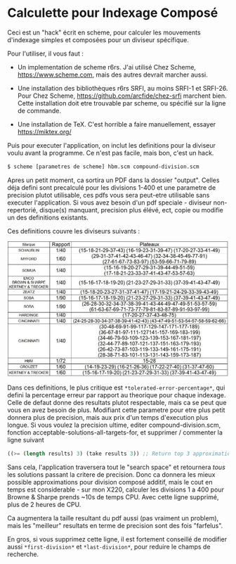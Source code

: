 # Calculette pour Indexage Composé #

Ceci est un "hack" écrit en scheme, pour calculer les mouvements d'indexage simples et composées pour un diviseur spécifique.

Pour l'utiliser, il vous faut :

- Un implementation de scheme r6rs.  J'ai utilisé Chez Scheme, https://www.scheme.com, mais des autres devrait marcher aussi.

- Une installation des bibliothèques r6rs SRFI, au moins SRFI-1 et SRFI-26.  Pour Chez Scheme, https://github.com/arcfide/chez-srfi marchent bien.  Cette installation doit etre trouvable par scheme, ou spécifié sur la ligne de commande. 

- Une installation de TeX.  C'est horrible a faire manuellement, essayer https://miktex.org/

Puis pour executer l'application, on inclut les definitions pour la diviseur voulu avant la programme.  Ce n'est pas facile, mais bon, c'est un hack.

```bash
$ scheme [parametres de scheme] hbm.scm compound-division.scm
```

Apres un petit moment, ca sortira un PDF dans la dossier "output".  Celles déja defini sont precalculé pour les divisions 1-400 et une parametre de precision plutot utilisable, ces pdfs vous sera peut-etre utilisable sans executer l'application.  Si vous avez besoin d'un pdf speciale - diviseur non-repertorié, disque(s) manquant, precision plus élévé, ect, copie ou modifie un des definitions existants. 

Ces definitions couvre les diviseurs suivants :

![liste des diviseurs](https://raw.githubusercontent.com/tufty/compound-division/master/dividing-heads.jpg)


Dans ces definitions, le plus critique est `*tolerated-error-percentage*`, qui defini la percentage erreur par rapport au theorique pour chaque indexage.  Celle de defaut donne des resultats plutot respectable, mais ca se peut que vous en avez besoin de plus.  Modifiant cette parametre pour etre plus petit donnera plus de precision, mais aux prix d'un temps d'execution plus longue.  Si vous voulez la precision ultime, editer compound-division.scm, fonction acceptable-solutions-all-targets-for, et supprimer / commenter la ligne suivant

```scheme
((>= (length results) 3) (take results 3)) ;; Return top 3 approximations
```

Sans cela, l'application traversera tout le "search space" et retournera *tous* les solutions passant la critere de precision.  Donc ca donnera les mieux possible approximations pour division composé additif, mais le cout en temps est considerable - sur mon X220, calculer les divisions 1 a 400 pour Browne & Sharpe prends ~10s de temps CPU.  Avec cette ligne supprimé, plus de 2 heures de CPU.

Ca augmentera la taille resultant du pdf aussi (pas vraiment un problem), mais les "meilleur" resultats en terme de precision sont des fois "farfelus".

En gros, si vous supprimez cette ligne, il est fortement conseillé de modifier aussi `*first-division*` et  `*last-division*`, pour reduire le champs de recherche.
